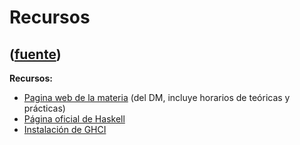 # Recursos
([fuente](https://campus.exactas.uba.ar/course/view.php?id=1095&section=11))
---
**Recursos:**

  - [Pagina web de la materia](http://cms.dm.uba.ar/academico/materias/1ercuat2017/algebra_I/) (del DM, incluye horarios de teóricas y prácticas)
  - [Página oficial de Haskell](http://www.haskell.org/)
  - [Instalación de GHCI](http://www.haskell.org/platform/)

